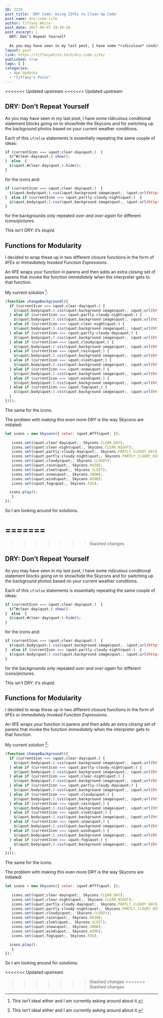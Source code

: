 ```yaml
---
ID: 2220
post_title: 'DRY Code: Using IIFEs to Clean Up Code'
post_name: dry-code-iife
author: Tiffany White
post_date: 2017-08-07 19:39:18
post_excerpt: |
  DRY: Don’t Repeat Yourself
  
  As you may have seen in my last post, I have some *ridiculous* conditional statement blocks going on to show/hide the Skycons and for switching up the background photos based on your current weather conditions.
layout: post
link: https://tiffanywhite.tech/dry-code-iife/
published: true
tags: [ ]
categories:
  - App Updates
  - "Tiffany's Posts"
---
```

<<<<<<< Updated upstream
<<<<<<< Updated upstream
## DRY: Don’t Repeat Yourself

As you may have seen in my last post, I have some *ridiculous* conditional statement blocks going on to show/hide the Skycons and for switching up the background photos based on your current weather conditions.

Each of this `if/else` statements is essentially repeating the same couple of ideas:

```javascript
if (currentIcon === &quot;clear-day&quot;)  {
  $(“#clear-day&quot;).show();
}  else  {
  $(&quot;#clear-day&quot;).hide();
}
```
for the icons and:

```javascript
if (currentIcon === &quot;clear-day&quot;)  {
  $(&quot;body&quot;).css(&quot;background-image&quot;, &quot;url(https://i.imgur.com/voece1h.jpg)&quot;);
}  else if (currentIcon === &quot;partly-cloudy-night&quot;)  { 
  $(&quot;body&quot;).css(&quot;background-image&quot;, &quot;url(https://i.imgur.com/r8haFIj.jpg)&quot;);
}
```
for the backgrounds only repeated *over and over again* for different icons/pictures.

This isn’t DRY: it’s *stupid*.

## Functions for Modularity

I decided to wrap these up in two different closure functions in the form of *IIFEs* or *Immediately Invoked Function Expressions*.

An IIFE wraps your function in parens and then adds an extra *closing* set of parens that invoke the function *immediately* when the interpreter gets to that function.

My current solution [^1]:

```javascript
(function changeBackground(){
  if (currentIcon === &quot;clear-day&quot;) {
    $(&quot;body&quot;).css(&quot;background-image&quot;, &quot;url(https://i.imgur.com/voece1h.jpg)&quot;);
  } else if (currentIcon === &quot;partly-cloudy-night&quot;) {
    $(&quot;body&quot;).css(&quot;background-image&quot;, &quot;url(https://i.imgur.com/r8haFIj.jpg)&quot;);
  } else if (currentIcon === &quot;clear-night&quot;) {
    $(&quot;body&quot;).css(&quot;background-image&quot;, &quot;url(https://i.imgur.com/K6Bazrl.jpg)&quot;);
  } else if (currentIcon === &quot;partly-cloudy-day&quot;) {
    $(&quot;body&quot;).css(&quot;background-image&quot;, &quot;url(https://i.imgur.com/dUS9u9b.jpg)&quot;);
  } else if (currentIcon === &quot;cloudy&quot;) {
    $(&quot;body&quot;).css(&quot;background-image&quot;, &quot;url(https://i.imgur.com/Kx3ku27.jpg)&quot;);
  } else if (currentIcon === &quot;rain&quot;) {
    $(&quot;body&quot;).css(&quot;background-image&quot;, &quot;url(https://i.imgur.com/g4afvja.jpg)&quot;);
  } else if (currentIcon === &quot;sleet&quot;) {
    $(&quot;body&quot;).css(&quot;background-image&quot;, &quot;url(https://i.imgur.com/pjq3VPO.jpg)&quot;);
  } else if (currentIcon === &quot;snow&quot;) {
    $(&quot;body&quot;).css(&quot;background-image&quot;, &quot;url(https://i.imgur.com/vH9cyKD.jpg)&quot;);
  } else if (currentIcon === &quot;wind&quot;) {
    $(&quot;body&quot;).css(&quot;background-image&quot;, &quot;url(https://i.imgur.com/ZtSl66b.jpg)&quot;);
  } else if (currentIcon === &quot;fog&quot;) {
    $(&quot;body&quot;).css(&quot;background-image&quot;, &quot;url(https://i.imgur.com/5z0CXkZ.jpg)&quot;);
  }
})();
```
The same for the icons.

The problem with making this even more DRY is the way Skycons are initiated:

```javascript
let icons = new Skycons({ color: &quot;#fff&quot; });
  
   icons.set(&quot;clear-day&quot;, Skycons.CLEAR_DAY);
   icons.set(&quot;clear-night&quot;, Skycons.CLEAR_NIGHT);
   icons.set(&quot;partly-cloudy-day&quot;, Skycons.PARTLY_CLOUDY_DAY);
   icons.set(&quot;partly-cloudy-night&quot;, Skycons.PARTLY_CLOUDY_NIGHT);
   icons.set(&quot;cloudy&quot;, Skycons.CLOUDY);
   icons.set(&quot;rain&quot;, Skycons.RAIN);
   icons.set(&quot;sleet&quot;, Skycons.SLEET);
   icons.set(&quot;snow&quot;, Skycons.SNOW);
   icons.set(&quot;wind&quot;, Skycons.WIND);
   icons.set(&quot;fog&quot;, Skycons.FOG);

  icons.play();
   }
});
```
So I am looking around for solutions.

=======
=======
>>>>>>> Stashed changes
## DRY: Don’t Repeat Yourself

As you may have seen in my last post, I have some *ridiculous* conditional statement blocks going on to show/hide the Skycons and for switching up the background photos based on your current weather conditions.

Each of this `if/else` statements is essentially repeating the same couple of ideas:

```javascript
if (currentIcon === &quot;clear-day&quot;)  {
  $(“#clear-day&quot;).show();
}  else  {
  $(&quot;#clear-day&quot;).hide();
}
```
for the icons and:

```javascript
if (currentIcon === &quot;clear-day&quot;)  {
  $(&quot;body&quot;).css(&quot;background-image&quot;, &quot;url(https://i.imgur.com/voece1h.jpg)&quot;);
}  else if (currentIcon === &quot;partly-cloudy-night&quot;)  { 
  $(&quot;body&quot;).css(&quot;background-image&quot;, &quot;url(https://i.imgur.com/r8haFIj.jpg)&quot;);
}
```
for the backgrounds only repeated *over and over again* for different icons/pictures.

This isn’t DRY: it’s *stupid*.

## Functions for Modularity

I decided to wrap these up in two different closure functions in the form of *IIFEs* or *Immediately Invoked Function Expressions*.

An IIFE wraps your function in parens and then adds an extra *closing* set of parens that invoke the function *immediately* when the interpreter gets to that function.

My current solution [^1]:

```javascript
(function changeBackground(){
  if (currentIcon === &quot;clear-day&quot;) {
    $(&quot;body&quot;).css(&quot;background-image&quot;, &quot;url(https://i.imgur.com/voece1h.jpg)&quot;);
  } else if (currentIcon === &quot;partly-cloudy-night&quot;) {
    $(&quot;body&quot;).css(&quot;background-image&quot;, &quot;url(https://i.imgur.com/r8haFIj.jpg)&quot;);
  } else if (currentIcon === &quot;clear-night&quot;) {
    $(&quot;body&quot;).css(&quot;background-image&quot;, &quot;url(https://i.imgur.com/K6Bazrl.jpg)&quot;);
  } else if (currentIcon === &quot;partly-cloudy-day&quot;) {
    $(&quot;body&quot;).css(&quot;background-image&quot;, &quot;url(https://i.imgur.com/dUS9u9b.jpg)&quot;);
  } else if (currentIcon === &quot;cloudy&quot;) {
    $(&quot;body&quot;).css(&quot;background-image&quot;, &quot;url(https://i.imgur.com/Kx3ku27.jpg)&quot;);
  } else if (currentIcon === &quot;rain&quot;) {
    $(&quot;body&quot;).css(&quot;background-image&quot;, &quot;url(https://i.imgur.com/g4afvja.jpg)&quot;);
  } else if (currentIcon === &quot;sleet&quot;) {
    $(&quot;body&quot;).css(&quot;background-image&quot;, &quot;url(https://i.imgur.com/pjq3VPO.jpg)&quot;);
  } else if (currentIcon === &quot;snow&quot;) {
    $(&quot;body&quot;).css(&quot;background-image&quot;, &quot;url(https://i.imgur.com/vH9cyKD.jpg)&quot;);
  } else if (currentIcon === &quot;wind&quot;) {
    $(&quot;body&quot;).css(&quot;background-image&quot;, &quot;url(https://i.imgur.com/ZtSl66b.jpg)&quot;);
  } else if (currentIcon === &quot;fog&quot;) {
    $(&quot;body&quot;).css(&quot;background-image&quot;, &quot;url(https://i.imgur.com/5z0CXkZ.jpg)&quot;);
  }
})();
```
The same for the icons.

The problem with making this even more DRY is the way Skycons are initiated:

```javascript
let icons = new Skycons({ color: &quot;#fff&quot; });
  
   icons.set(&quot;clear-day&quot;, Skycons.CLEAR_DAY);
   icons.set(&quot;clear-night&quot;, Skycons.CLEAR_NIGHT);
   icons.set(&quot;partly-cloudy-day&quot;, Skycons.PARTLY_CLOUDY_DAY);
   icons.set(&quot;partly-cloudy-night&quot;, Skycons.PARTLY_CLOUDY_NIGHT);
   icons.set(&quot;cloudy&quot;, Skycons.CLOUDY);
   icons.set(&quot;rain&quot;, Skycons.RAIN);
   icons.set(&quot;sleet&quot;, Skycons.SLEET);
   icons.set(&quot;snow&quot;, Skycons.SNOW);
   icons.set(&quot;wind&quot;, Skycons.WIND);
   icons.set(&quot;fog&quot;, Skycons.FOG);

  icons.play();
   }
});
```
So I am looking around for solutions.

<<<<<<< Updated upstream
>>>>>>> Stashed changes
=======
>>>>>>> Stashed changes
[^1]: This isn’t ideal either and I am currently asking around about it.